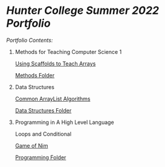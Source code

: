 # _Hunter College Summer 2022 Portfolio_

*Portfolio Contents:*

1. Methods for Teaching Computer Science 1

   [Using Scaffolds to Teach Arrays](https://github.com/hunter-teacher-cert/cohort-3-summer-work-Maxwoodi/tree/master/methods/06_scaffold)

   [Methods Folder](https://github.com/hunter-teacher-cert/cohort-3-summer-work-Maxwoodi/tree/master/methods)

2. Data Structures

   [Common ArrayList Algorithms](https://github.com/hunter-teacher-cert/cohort-3-summer-work-Maxwoodi/tree/master/ds/arraylists)

   [Data Structures Folder](https://github.com/hunter-teacher-cert/cohort-3-summer-work-Maxwoodi/tree/master/ds)

3. Programming in A High Level Language

   Loops and Conditional
   
   [Game of Nim](https://github.com/hunter-teacher-cert/cohort-3-summer-work-Maxwoodi/tree/master/programming/1)
   
   [Programming Folder](https://github.com/hunter-teacher-cert/cohort-3-summer-work-Maxwoodi/tree/master/programming)
   

